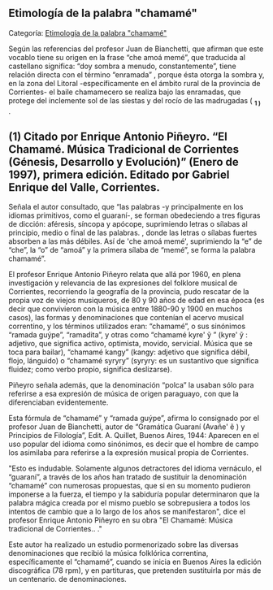 ## Etimología de la palabra "chamamé"

Categoría: [Etimología de la palabra "chamamé"](http://descubrircorrientes.com.ar/2012/index.php/1589-cultura/4-musica/el-chamame/etimologia-de-la-palabra-qchamameq)

Según las referencias del profesor Juan de Bianchetti, que afirman que este vocablo tiene su origen en la frase “che amoá memé”, que traducida al castellano significa: “doy sombra a menudo, constantemente”, tiene relación directa con el término “enramada” , porque ésta otorga la sombra y, en la zona del Litoral -específicamente en el ámbito rural de la provincia de Corrientes- el baile chamamecero se realiza bajo las enramadas, que protege del inclemente sol de las siestas y del rocío de las madrugadas ( <sub><strong><span><span>1 )</span></span></strong></sub> .

## **(1)** Citado por Enrique Antonio Piñeyro. “El Chamamé. Música Tradicional de Corrientes (Génesis, Desarrollo y Evolución)” (Enero de 1997), primera edición. Editado por Gabriel Enrique del Valle, Corrientes.

Señala el autor consultado, que “las palabras -y principalmente en los idiomas primitivos, como el guaraní-, se forman obedeciendo a tres figuras de dicción: aféresis, síncopa y apócope, suprimiendo letras o sílabas al principio, medio o final de las palabras. , donde las letras o sílabas fuertes absorben a las más débiles. Así de 'che amoá memé', suprimiendo la “e” de “che”, la “o” de “amoá” y la primera sílaba de “memé”, se forma la palabra chamamé”.

El profesor Enrique Antonio Piñeyro relata que allá por 1960, en plena investigación y relevancia de las expresiones del folklore musical de Corrientes, recorriendo la geografía de la provincia, pudo rescatar de la propia voz de viejos musiqueros, de 80 y 90 años de edad en esa época (es decir que convivieron con la música entre 1880-90 y 1900 en muchos casos), las formas y denominaciones que contenían el acervo musical correntino, y los términos utilizados eran: “chamamé”, o sus sinónimos “ramada guýpe”, “ramadita”, y otras como “chamamé kyre' ỹ ” (kyre' ỹ : adjetivo, que significa activo, optimista, movido, servicial. Música que se toca para bailar), “chamamé kangy” (kangy: adjetivo que significa débil, flojo, lánguido) o “chamamé syryry” (syryry: es un sustantivo que significa fluidez; como verbo propio, significa deslizarse).

Piñeyro señala además, que la denominación “polca” la usaban sólo para referirse a esa expresión de música de origen paraguayo, con que la diferenciaban evidentemente.

Esta fórmula de “chamamé” y “ramada guýpe”, afirma lo consignado por el profesor Juan de Bianchetti, autor de “Gramática Guaraní (Avañe' ẽ ) y Principios de Filología”, Edit. A. Quillet, Buenos Aires, 1944: Aparecen en el uso popular del idioma como sinónimos, es decir que el hombre de campo los asimilaba para referirse a la expresión musical propia de Corrientes.

"Esto es indudable. Solamente algunos detractores del idioma vernáculo, el “guaraní”, a través de los años han tratado de sustituir la denominación “chamamé” con numerosas propuestas, que si en su momento pudieron imponerse a la fuerza, el tiempo y la sabiduría popular determinaron que la palabra mágica creada por el mismo pueblo se sobrepusiera a todos los intentos de cambio que a lo largo de los años se manifestaron", dice el profesor Enrique Antonio Piñeyro en su obra "El Chamamé: Música tradicional de Corrientes.. ."

Este autor ha realizado un estudio pormenorizado sobre las diversas denominaciones que recibió la música folklórica correntina, específicamente el “chamamé”, cuando se inicia en Buenos Aires la edición discográfica (78 rpm), y en partituras, que pretenden sustituirla por más de un centenario. de denominaciones.